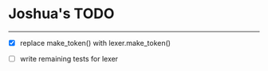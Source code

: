 # Joshua's TODO

---

- [x] replace make_token() with lexer.make_token()

- [ ] write remaining tests for lexer
